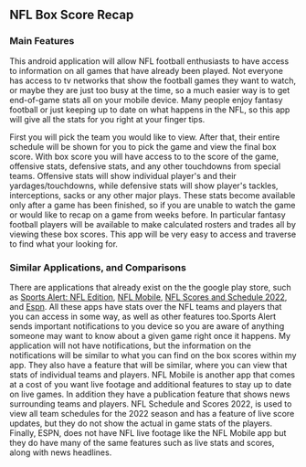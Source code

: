 ## NFL Box Score Recap
### Main Features
This android application will allow NFL football enthusiasts to have access to information on all games that have already been played.
Not everyone has access to tv networks that show the football games they want to watch, or maybe they are just too busy at the time, so a much easier way is to get
end-of-game stats all on your mobile device. Many people enjoy fantasy football or just keeping up to date on what happens in the NFL,
so this app will give all the stats for you right at your finger tips.

First you will pick the team you would like to view. After that, their entire schedule will be shown for you to pick the game and view the final box score.
With box score you will have access to to the score of the game, offensive stats, defensive stats, and any other touchdowns from special teams.
Offensive stats will show individual player's and their yardages/touchdowns, while defensive stats will show player's tackles, interceptions, sacks or any other major plays.
These stats become available only after a game has been finished, so if you are unable to watch the game or would like to recap on a game from weeks before.
In particular fantasy football players will be available to make calculated rosters and trades all by viewing these box scores. 
This app will be very easy to access and traverse to find what your looking for.



### Similar Applications, and Comparisons
There are applications that already exist on the the google play store, such as [Sports Alert: NFL Edition][4], [NFL Mobile][2], [NFL Scores and Schedule 2022][1], and [Espn][3].
All these apps have stats over the NFL teams and players that you can access in some way, as well as other features too.Sports Alert sends important notifications
to you device so you are aware of anything someone may want to know about a given game right once it happens. My application will not have notifications, but the
information on the notifications will be similar to what you can find on the box scores within my app. They also have a feature that will be similar, where you can view that stats of individual teams and players.
NFL Mobile is another app that comes at a cost of you  want live footage and additional features to stay up to date on live games. In addition they have a publication feature that shows news surrounding teams and players.
NFL Schedule and Scores 2022, is used to view all team schedules for the 2022 season and has a feature of live score updates, but they do not show the actual in game stats of the players.
Finally, ESPN, does not have NFL live footage like the NFL Mobile app but they do have many of the same features such as live stats and scores, along with news headlines.



[1]: https://play.google.com/store/apps/details?id=com.tedkeilman.nflSchedule
[2]: https://play.google.com/store/apps/details?id=com.gotv.nflgamecenter.us.lite
[3]: https://play.google.com/store/apps/details?id=com.espn.score_center&gl=US
[4]: https://play.google.com/store/apps/details?id=lunosoftware.nflscores&hl=en